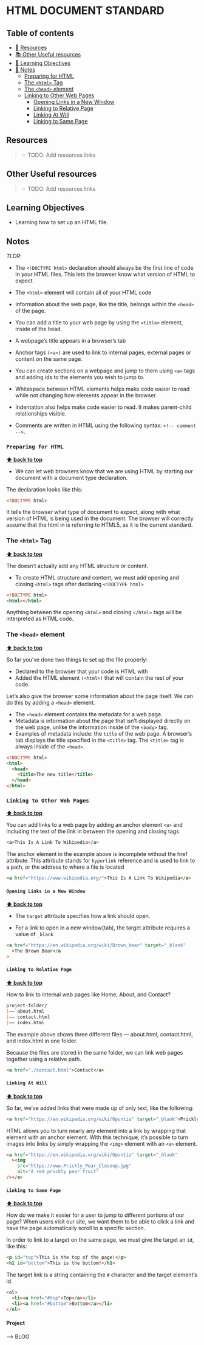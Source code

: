 # HTML DOCUMENT STANDARD

## Table of contents

- [📖 Resources](#resources)
- [📚 Other Useful resources](#other-useful-resources)
- [🎯 Learning Objectives](#learning-objectives)
- [📝 Notes](#notes)
  - [Preparing for HTML](#preparing-for-html)
  - [The `<html>` Tag](#the-html-tag)
  - [The `<head>` element](#the-head-element)
  - [Linking to Other Web Pages](#linking-to-other-web-pages)
    - [Opening Links in a New Window](#opening-links-in-a-new-window)
    - [Linking to Relative Page](#linking-to-relative-page)
    - [Linking At Will](#linking-at-will)
    - [Linking to Same Page](#linking-to-same-page)

## Resources

> ☞ TODO: Add resources links

## Other Useful resources

> ☞ TODO: Add resources links

## Learning Objectives

- Learning how to set up an HTML file.

## Notes

_TLDR_:

- The `<!DOCTYPE html>` declaration should always be the first line of code in your HTML files. This lets the browser know what version of HTML to expect.

- The `<html>` element will contain all of your HTML code

- Information about the web page, like the title, belongs within the `<head>` of the page.

- You can add a title to your web page by using the `<title>` element, inside of the head.

- A webpage’s title appears in a browser’s tab

- Anchor tags `(<a>)` are used to link to internal pages, external pages or content on the same page.

- You can create sections on a webpage and jump to them using `<a>` tags and adding ids to the elements you wish to jump to.

- Whitespace between HTML elements helps make code easier to read while not changing how elements appear in the browser.

- Indentation also helps make code easier to read. It makes parent-child relationships visible.

- Comments are written in HTML using the following syntax: `<!-- comment -->`.

### `Preparing for HTML`

**[⬆ back to top](#table-of-contents)**

- We can let web browsers know that we are using HTML by starting our document with a document type declaration.

The declaration looks like this:

```html
<!DOCTYPE html>
```

It tells the browser what type of document to expect, along with what version of HTML is being used in the document. The browser will correctly assume that the html in <!DOCTYPE html> is referring to HTML5, as it is the current standard.

### The `<html>` Tag

**[⬆ back to top](#table-of-contents)**

The <!DOCTYPE html> doesn’t actually add any HTML structure or content.

- To create HTML structure and content, we must add opening and closing `<html>` tags after declaring `<!DOCTYPE html>`

```html
<!DOCTYPE html>
<html></html>
```

Anything between the opening `<html>` and closing `</html>` tags will be interpreted as HTML code.

### The `<head>` element

**[⬆ back to top](#table-of-contents)**

So far you’ve done two things to set up the file properly:

- Declared to the browser that your code is HTML with <!DOCTYPE html>
- Added the HTML element `(<html>)` that will contain the rest of your code.

Let’s also give the browser some information about the page itself. We can do this by adding a `<head>` element.

- The `<head>` element contains the metadata for a web page.
- Metadata is information about the page that isn’t displayed directly on the web page, unlike the information inside of the `<body>` tag.
- Examples of metadata include: the `title` of the web page.
  A browser’s tab displays the title specified in the `<title>` tag. The `<title>` tag is always inside of the `<head>`.

```html
<!DOCTYPE html>
<html>
  <head>
    <title>The new title</title>
  </head>
</html>
```

### `Linking to Other Web Pages`

**[⬆ back to top](#table-of-contents)**

You can add links to a web page by adding an anchor element `<a>` and including the text of the link in between the opening and closing tags

```html
<a>This Is A Link To Wikipedia</a>
```

The anchor element in the example above is incomplete without the href attribute. This attribute stands for `hyperlink` reference and is used to link to a path, or the address to where a file is located

```html
<a href="https://www.wikipedia.org/">This Is A Link To Wikipedia</a>
```

#### `Opening Links in a New Window`

**[⬆ back to top](#table-of-contents)**

- The `target` attribute specifies how a link should open.

- For a link to open in a new window(tab), the target attribute requires a value of `_blank`

```html
<a href="https://en.wikipedia.org/wiki/Brown_bear" target="_blank"
  >The Brown Bear</a
>
```

#### `Linking to Relative Page`

**[⬆ back to top](#table-of-contents)**

How to link to internal web pages like Home, About, and Contact?

```md
project-folder/
|—— about.html
|—— contact.html
|—— index.html
```

The example above shows three different files — about.html, contact.html, and index.html in one folder.

Because the files are stored in the same folder, we can link web pages together using a relative path.

```html
<a href="./contact.html">Contact</a>
```

#### `Linking At Will`

**[⬆ back to top](#table-of-contents)**

So far, we’ve added links that were made up of only text, like the following:

```html
<a href="https://en.wikipedia.org/wiki/Opuntia" target="_blank">Prickly Pear</a>
```

HTML allows you to turn nearly any element into a link by wrapping that element with an anchor element. With this technique, it’s possible to turn images into links by simply wrapping the `<img>` element with an `<a>` element.

```html
<a href="https://en.wikipedia.org/wiki/Opuntia" target="_blank"
  ><img
    src="https://www.Prickly_Pear_Closeup.jpg"
    alt="A red prickly pear fruit"
/></a>
```

#### `Linking to Same Page`

**[⬆ back to top](#table-of-contents)**

How do we make it easier for a user to jump to different portions of our page?
When users visit our site, we want them to be able to click a link and have the page automatically scroll to a specific section.

In order to link to a target on the same page, we must give the target an `id`, like this:

```html
<p id="top">This is the top of the page!</p>
<h1 id="bottom">This is the bottom!</h1>
```

The target link is a string containing the `#` character and the target element’s id.

```html
<ol>
  <li><a href="#top">Top</a></li>
  <li><a href="#bottom">Bottom</a></li>
</ol>
```

#### Project

--> BLOG
